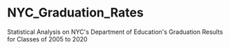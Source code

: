# NYC_Graduation_Rates
Statistical Analysis on NYC's Department of Education's Graduation Results for Classes of 2005 to 2020
